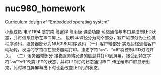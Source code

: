 # nuc980_homework
 Curriculum design of “Embedded operating system”

小组成员
    电子1194 翁宗南 陈富烨 陈雨康
课设功能
    网络通信与串口屏控制LED状态，并将信息显示在串口屏上。
说明
    本课设分为两个部分，客户端部分为上位机程序源码，服务器部分为NUC980程序源码
    （一）客户端部分
        实现网络通信客户端功能，发送的字符将在服务器端打印。指定字符“on”、“off”将控制LED灯的开关。
    （二）服务器端部分
        接收服务端发送的信息并打印到屏幕，接受到特定字符“on”“off”改变LED的状态，并将LED灯的状态通过串口
    传送给串口屏显示出来，同时串口屏屏幕按下时也会改变LED灯的状态。
